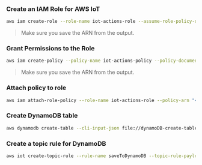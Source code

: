 ### Create an IAM Role for AWS IoT
```sh
aws iam create-role --role-name iot-actions-role --assume-role-policy-document file://iam-role.json
```
> Make sure you save the ARN from the output.


### Grant Permissions to the Role
```sh
aws iam create-policy --policy-name iot-actions-policy --policy-document file://iam-policy.json
```
> Make sure you save the ARN from the output.

### Attach policy to role
```sh
aws iam attach-role-policy --role-name iot-actions-role --policy-arn "<policy-ARN>"
```

### Create DynamoDB table
```sh
aws dynamodb create-table --cli-input-json file://dynamoDB-create-table.json --region eu-central-1
```

### Create a topic rule for DynamoDB
```sh
aws iot create-topic-rule --rule-name saveToDynamoDB --topic-rule-payload file://dynamoDB-rule.json
```